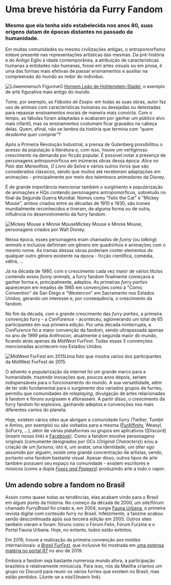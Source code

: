 # Uma breve história da Furry Fandom

### Mesmo que ela tenha sido estabelecida nos anos 80, suas origens datam de épocas distantes no passado da humanidade.

Em muitas comunidades ou mesmo civilizações antigas, o antropomorfismo esteve presente nas representações artísticas das mesmas. Da pré-história e do Antigo Egito à idade contemporânea, a atribuição de características humanas a entidades não humanas, fosse em artes visuais ou em prosa, é uma das formas mais efetivas de passar ensinamentos e auxiliar na compreensão do mundo ao redor do indivíduo.

![Löwenmensch Figurine](https://upload.wikimedia.org/wikipedia/commons/4/4c/Loewenmensch1.jpg)O [Homem Leão de Hohlenstein-Stadel](https://en.wikipedia.org/wiki/Lion-man), o exemplo de arte figurativa mais antigo do mundo.

Tome, por exemplo, as *Fábulas de Esopo*: em todas as suas obras, autor faz uso de animais com características humanas ou desejadas ou detestadas para repassar ensinamentos morais de maneira mais convicta. Com o tempo, as fábulas foram adaptadas e acabaram por ganhar um público alvo mais infantil, mas os ensinamentos costumam ficar gravados na cabeça delas. Quem, afinal, não se lembra da história que termina com *"quem desdenha quer comprar"*?

Após a Primeira Revolução Industrial, a prensa de Gutenberg possibilitou o acesso da população à literatura e, com isso, houve um vertiginoso crescimento na demanda por ficção popular. É possível notar a presença de personagens antropomórficos em inúmeras obras dessa época: *Alice no País das Maravilhas*, *O Livro da Selva* e vários outros livros que são considerados clássicos, sendo que muitos até receberam adaptações em animações - principalmente por meio dos talentosos animadores da Disney.

É de grande importância mencionar também o surgimento e popularização de animações e HQs contendo personagens antropomórficos, sobretudo no final da Segunda Guerra Mundial. Nomes como "Felix the Cat" e "Mickey Mouse", ambos criados entre as décadas de 1910 e 1930, são ícones mundialmente reconhecidos e tiveram, de alguma forma ou de outra, influência no desenvolvimento da furry fandom.

![Mickey Mouse e Minnie Mouse](https://cdn.pixabay.com/photo/2017/09/09/15/02/mickey-mouse-2732231_960_720.png)Mickey Mouse e Minnie Mouse, personagens criados por Walt Disney.

Nessa época, esses personagens eram chamados de *funny* (ou *talking*) *animals* e inclusive definiram um gênero em quadrinhos e animações com o mesmo nome. As tramas dessas obras poderiam conter elementos de qualquer outro gênero existente na época - ficção científica, comédia, sátira, ...

Já na década de 1980, com o crescimento cada vez maior de vários títulos contendo esses *funny animals*, a furry fandom finalmente começava a ganhar forma e, principalmente, adeptos. As primeiras *furry parties* apareceram em meados de 1985 em convenções como a "Comic Convention" de San Diego e "Westercon" em Sacramento nos Estados Unidos,  gerando um interesse e, por consequência, o crescimento da fandom.

No fim da década, com o grande crescimento das *furry parties*, a primeira convenção furry - a *ConFurence* - aconteceu, aglomerando um total de 65 participantes em sua primeira edição. Por uma década ininterrupta, a *ConFurence* foi a maior convenção da fandom, sendo ultrapassada apenas no ano de 1999 pela *Anthrocon*, atualmente a segunda maior do mundo, ficando atrás apenas da *MidWest FurFest*. Todas essas 3 convenções mencionadas acontecem nos Estados Unidos.

![MidWest FurFest em 2015](https://media1.fdncms.com/chicago/imager/u/original/75702809/furfest-2015---fursuiters.jpg)Uma foto que mostra vários dos participantes da MidWest FurFest de 2015.

O advento e popularização da internet foi um grande marco para a humanidade, trazendo inovações que, poucos anos depois, seriam indispensáveis para o funcionamento do mundo. A sua versatilidade, além de ter sido fundamental para o surgimento dos variados grupos de furries, permitiu que comunidades de *roleplaying*, divulgação de artes relacionadas à fandom e fóruns surgissem e aflorassem. A partir disso, o crescimento da furry fandom foi explosivo, ganhando adeptos e convenções nos mais diferentes cantos do planeta.

Hoje, existem vários sites que abrigam a comunidade furry (Twitter, Tumblr e Amino, por exemplo) ou são voltados para a mesma ([FurAffinity](https://www.furaffinity.net/), Weasyl, SoFurry, ...), além de várias plataformas ou grupos em aplicativos ([Discord](inserir nosso link) e [Facebook](https://www.facebook.com/groups/FurriesDoBrasil/?fref=nf)). Como a fandom envolve personagens originais (comumente designados por *OCs* (*Original Characters*)) e/ou a criação de um *fursona*, isto é, um avatar, uma identidade, um *alter ego* assumido por alguém, existe uma grande concentração de artistas, sendo, portanto uma fandom bastante visual. Apesar disso, outros tipos de arte também possuem seu espaço na comunidade - existem escritores e músicos (como a dupla [*Foxes and Peppers*](http://foxesandpeppers.com/)) produzindo arte a todo o vapor.

## Um adendo sobre a fandom no Brasil
Assim como quase todas as tendências, elas acabam vindo para o Brasil em algum ponto da história. No começo da década de 2000, um site/fórum chamado *FurryBrasil* foi criado e, em 2004, surgia [Fauna Urbana](http://loja.furries.com.br/faunaurbana-fanzine-1), a primeira revista digital com conteúdo furry no Brasil. Infelizmente, a fanzine acabou sendo descontinuada após sua terceira edição em 2005. Outros sites também vieram e foram: fóruns como o Fórum Felin, Fórum Furzine e o Portal Fauna Urbana. Hoje, no entanto, todos estão extintos.

Em 2016, houve a realização da primeira convenção aos moldes internacionais: a *[Brasil FurFest](https://brasilfurfest.com.br/en/)*, que inclusive foi mostrada em [uma extensa matéria no portal R7](https://noticias.r7.com/hora-7/fotos/sem-medo-e-sem-delirio-visitamos-a-maior-convencao-furry-do-brasil-19092019#!/foto/1) no ano de 2019.

Embora a fandom seja bastante numerosa mundo afora, a participação brasileira é relativamente minúscula. Para isso, nós da Matilha criamos um grupo no Discord para reunir os vários furries que existem no Brasil, mas estão perdidos. [Junte-se a nós!](inserir link).
